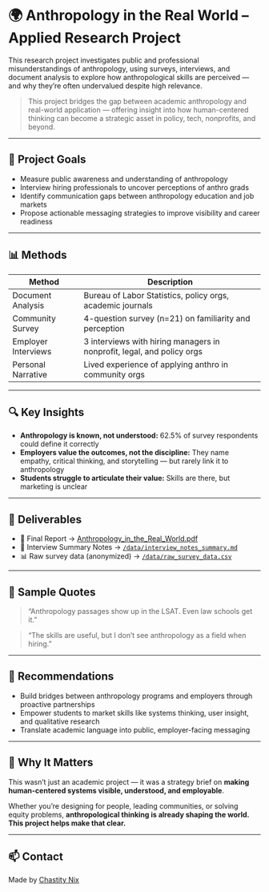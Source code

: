 # 🌍 Anthropology in the Real World – Applied Research Project

This research project investigates public and professional misunderstandings of anthropology, using surveys, interviews, and document analysis to explore how anthropological skills are perceived — and why they’re often undervalued despite high relevance.

> This project bridges the gap between academic anthropology and real-world application — offering insight into how human-centered thinking can become a strategic asset in policy, tech, nonprofits, and beyond.

---

## 🧠 Project Goals

- Measure public awareness and understanding of anthropology
- Interview hiring professionals to uncover perceptions of anthro grads
- Identify communication gaps between anthropology education and job markets
- Propose actionable messaging strategies to improve visibility and career readiness

---

## 📊 Methods

| Method              | Description |
|---------------------|-------------|
| Document Analysis   | Bureau of Labor Statistics, policy orgs, academic journals |
| Community Survey    | 4-question survey (n=21) on familiarity and perception |
| Employer Interviews | 3 interviews with hiring managers in nonprofit, legal, and policy orgs |
| Personal Narrative  | Lived experience of applying anthro in community orgs |

---

## 🔍 Key Insights

- **Anthropology is known, not understood:** 62.5% of survey respondents could define it correctly
- **Employers value the outcomes, not the discipline:** They name empathy, critical thinking, and storytelling — but rarely link it to anthropology
- **Students struggle to articulate their value:** Skills are there, but marketing is unclear

---

## 🔁 Deliverables

- 📄 Final Report → [Anthropology_in_the_Real_World.pdf](./report/Anthropology_in_the_Real_World.pdf)
- 🧾 Interview Summary Notes → [`/data/interview_notes_summary.md`](./data/interview_notes_summary.md)
- 📊 Raw survey data (anonymized) → [`/data/raw_survey_data.csv`](./data/raw_survey_data.csv)

---

## 💬 Sample Quotes

> “Anthropology passages show up in the LSAT. Even law schools get it.”

> “The skills are useful, but I don’t see anthropology as a field when hiring.”

---

## 🧠 Recommendations

- Build bridges between anthropology programs and employers through proactive partnerships
- Empower students to market skills like systems thinking, user insight, and qualitative research
- Translate academic language into public, employer-facing messaging

---

## 🌟 Why It Matters

This wasn’t just an academic project — it was a strategy brief on **making human-centered systems visible, understood, and employable**.

Whether you’re designing for people, leading communities, or solving equity problems, **anthropological thinking is already shaping the world. This project helps make that clear.**

---

## 📫 Contact

Made by [Chastity Nix](https://www.linkedin.com/in/chastity-nix05)  
